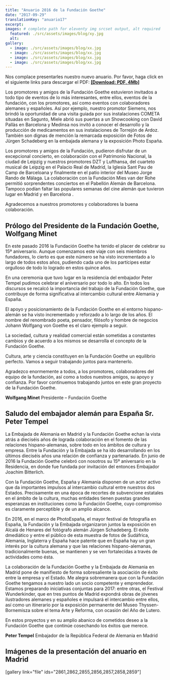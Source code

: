 ```yaml
---
title: "Anuario 2016 de la Fundación Goethe"
date: "2017-09-29"
translationKey: "anuario17"
excerpt:
images: # complete path for eleventy img srcset output, alt required
  featured: ./src/assets/images/blog/xy.jpg
  alt:
gallery:
  - image: ./src/assets/images/blog/xx.jpg
  - image: ./src/assets/images/blog/xx.jpg
  - image: ./src/assets/images/blog/xx.jpg
  - image: ./src/assets/images/blog/xx.jpg
---
```


Nos complace presentarles nuestro nuevo anuario. Por favor, haga click en el siguiente links para descargar el PDF: **[\[Download: PDF, 4Mb\]](https://www.fundaciongoethe.org/downloads/jahrbuch-2016.pdf)**

Los promotores y amigos de la Fundación Goethe estuvieron invitados a todo tipo de eventos de lo más interesantes, entre ellos, eventos de la fundación, con los promotores, así como eventos con colaboradores alemanes y españoles. Así por ejemplo, nuestro promotor Siemens, nos brindó la oportunidad de una visita guiada por sus instalaciones COMETA situadas en Sagunto, Miele abrió sus puertas a un Showcooking con David Pallàs en Barcelona y Medinsa nos invitó a conocer el desarrollo y la producción de medicamentos en sus instalaciones de Torrejón de Ardoz. También son dignas de mención la remarcada exposición de Fotos de Jürgen Schadeberg en la embajada alemana y la exposición Photo España.

Los promotores y amigos de la Fundación, pudieron disfrutar de un excepcional concierto, en colaboración con el Patrimonio Nacional, la ciudad de Leipzig y nuestros promotores DZT y Lufthansa, del cuarteto musical de Leipzig en el Palacio Real de Madrid, la Iglesia Sant Pau de Camp de Barceloana y finalmente en el patio interior del Museo Jorge Rando de Málaga. La colaboración con la Fundación Mies van der Rohe permitió sorprendentes conciertos en el Pabellón Alemán de Barcelona. Tampoco podían faltar las populares semanas del cine alemán que tuvieron lugar en Madrid y en Barcelona .

Agradecemos a nuestros promotores y colaboradores la buena colaboración.

## Prólogo del Presidente de la Fundación Goethe, Wolfgang Minet

En este pasado 2016 la Fundación Goethe ha tenido el placer de celebrar su 15º aniversario. Aunque comenzamos este viaje con seis miembros fundadores, lo cierto es que este número se ha visto incrementado a lo largo de todos estos años, pudiendo cada uno de los partícipes estar orgulloso de todo lo logrado en estos quince años.

En una ceremonia que tuvo lugar en la residencia del embajador Peter Tempel pudimos celebrar el aniversario por todo lo alto. En todos los discursos se recalcó la importancia del trabajo de la Fundación Goethe, que contribuye de forma significativa al intercambio cultural entre Alemania y España.

El apoyo y posicionamiento de la Fundación Goethe en el entorno hispano-alemán se ha visto incrementado y reforzado a lo largo de los años. El nombre del renombrado poeta, pensador, filósofo y hombre de negocios Johann Wolfgang von Goethe es el claro ejemplo a seguir.

La sociedad, cultura y realidad comercial están sometidas a constantes cambios y de acuerdo a los mismos se desarrolla el concepto de la Fundación Goethe.

Cultura, arte y ciencia constituyen en la Fundación Goethe un equilibrio perfecto. Vamos a seguir trabajando juntos para mantenerlo.

Agradezco enormemente a todos, a los promotores, colaboradores del equipo de la fundación, así como a todos nuestros amigos, su apoyo y confianza. Por favor continuemos trabajando juntos en este gran proyecto de la Fundación Goethe.

**Wolfgang Minet** Presidente – Fundación Goethe

## Saludo del embajador alemán para España Sr. Peter Tempel

La Embajada de Alemania en Madrid y la Fundación Goethe echan la vista atrás a dieciséis años de lograda colaboración en el fomento de las relaciones hispano-alemanas, sobre todo en los ámbitos de cultura y empresa. Entre la Fundación y la Embajada se ha ido desarrollando en los últimos dieciséis años una relación de confianza y partenariado. En junio de 2016 la Fundación Goethe celebró con nosotros su 15º aniversario en la Residencia, en donde fue fundada por invitación del entonces Embajador Joachim Bitterlich.

Con la Fundación Goethe, España y Alemania disponen de un actor activo que da importantes impulsos al intercambio cultural entre nuestros dos Estados. Precisamente en una época de recortes de subvencione estatales en el ámbito de la cultura, muchas entidades tienen puestas grandes esperanzas en instituciones como la Fundación Goethe, cuyo compromiso es claramente perceptible y de un amplio alcance.

En 2016, en el marco de PhotoEspaña, el mayor festival de fotografía en España, la Fundación y la Embajada organizaron juntos la exposición en Alcalá de Henares del fotógrafo alemán Jürgen Schadeberg. El éxito dmediático y entre el público de esta muestra de fotos de Sudáfrica, Alemania, Inglaterra y España hace patente que en España hay un gran interés por la cultura alemana y que las relaciones hispano-alemanas, tradicionalmente buenas, se mantienen y se ven fortalecidas a través de actividades como ésta.

La colaboración de la Fundación Goethe y la Embajada de Alemania en Madrid pone de manifiesto de forma sobresaliente la asociación de éxito entre la empresa y el Estado. Me alegra sobremanera que con la Fundación Goethe tengamos a nuestro lado un socio competente y emprendedor. Estamos preparando iniciativas conjuntas para 2017: entre otras, el Festival Wunderkinder, que en tres puntos de Madrid expondrá obras de jóvenes ilustradores alemanes y españoles e impulsará el intercambio entre ellos, así como un itinerario por la exposición permanente del Museo Thyssen-Bornemisza sobre el tema Arte y Reforma, con ocasión del Año de Lutero.

En estos proyectos y en su amplio abanico de cometidos deseo a la Fundación Goethe que continúe cosechando los éxitos que merece.

**Peter Tempel** Embajador de la República Federal de Alemania en Madrid

## Imágenes de la presentación del anuario en Madrid

\[gallery link="file" ids="2861,2862,2855,2856,2857,2858,2859"\]
